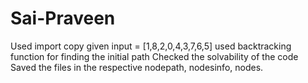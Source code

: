# Sai-Praveen
Used import copy 
given input = [1,8,2,0,4,3,7,6,5]
used backtracking function for finding the initial path
Checked the solvability of the code
Saved the files in the respective nodepath, nodesinfo, nodes.
